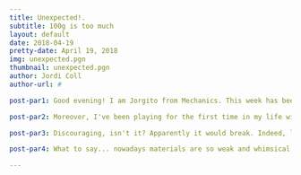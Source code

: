 ```yaml
---
title: Unexpected!.
subtitle: 100g is too much
layout: default
date: 2018-04-19
pretty-date: April 19, 2018
img: unexpected.pgn
thumbnail: unexpected.pgn
author: Jordi Coll
author-url: #

post-par1: Good evening! I am Jorgito from Mechanics. This week has been really busy in our Department! On my way to catch up with all our Asana tasks I've been diving through endless catalogs from various companies trying to figure out how can we build the structure of both boxes without wasting too much money.

post-par2: Moreover, I've been playing for the first time in my life with ANSYS. Broadly speaking, it's a software that, in one of its modules, allow us to reproduce different load situations on the structure and see how it behaves. So yes, as I'm sure you already know, today's picture is one of the results of these simulations. In particular, the displacement magnitudes of the structure when a load of 2000 kg is applied on the right side of the small box.

post-par3: Discouraging, isn't it? Apparently it would break. Indeed, looking at one of the other results, the maximum equivalent stress that would appear in the weakest point of our structure is 2484 MPa! It's quite funny when you realise that the Ultimate Tensile Strength of the Aluminum 6501-T5 is 310 MPa, which is the material used to manufacture our components.

post-par4: What to say... nowadays materials are so weak and whimsical. Do you think that 2000 kg are too much? Let's pray for a good parachute and a soft landing! God help us! 

---
```


